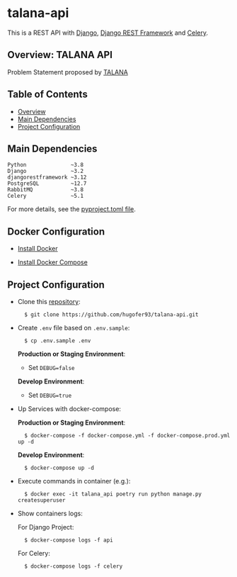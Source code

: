 # talana-api

This is a REST API with [Django](https://docs.djangoproject.com/en/3.2/), [Django REST Framework](https://www.django-rest-framework.org/) and [Celery](https://docs.celeryproject.org/en/stable/).


## Overview: TALANA API

Problem Statement proposed by [TALANA](https://talana.com/)


## Table of Contents

* [Overview](#talana-api)
* [Main Dependencies](#Main-Dependencies)
* [Project Configuration](#Project-Configuration)


## Main Dependencies

    Python              ~3.8
    Django              ~3.2
    djangorestframework ~3.12
    PostgreSQL          ~12.7
    RabbitMQ            ~3.8
    Celery              ~5.1

For more details, see the [pyproject.toml file](pyproject.toml).

## Docker Configuration

- [Install Docker](https://docs.docker.com/engine/install/)

- [Install Docker Compose](https://docs.docker.com/compose/install/#install-compose)

## Project Configuration

- Clone this [repository](https://github.com/hugofer93/talana-api):

        $ git clone https://github.com/hugofer93/talana-api.git

- Create `.env` file based on `.env.sample`:

        $ cp .env.sample .env

    **Production or Staging Environment**:

    - Set `DEBUG=false`

    **Develop Environment**:

    - Set `DEBUG=true`

- Up Services with docker-compose:

    **Production or Staging Environment**:

        $ docker-compose -f docker-compose.yml -f docker-compose.prod.yml up -d

    **Develop Environment**:

        $ docker-compose up -d

- Execute commands in container (e.g.):

        $ docker exec -it talana_api poetry run python manage.py createsuperuser

- Show containers logs:

    For Django Project:

        $ docker-compose logs -f api

    For Celery:

        $ docker-compose logs -f celery
